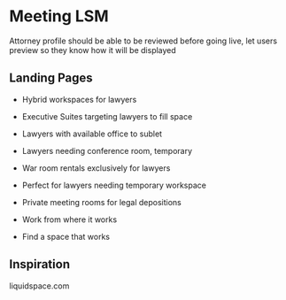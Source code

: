 # Meeting LSM

Attorney profile should be able to be reviewed before going live, let users preview so they know how it will be displayed



## Landing Pages

- Hybrid workspaces for lawyers

- Executive Suites targeting lawyers to fill space

- Lawyers with available office to sublet

- Lawyers needing conference room, temporary

- War room rentals exclusively for lawyers

- Perfect for lawyers needing temporary workspace

- Private meeting rooms for legal depositions

- Work from where it works

- Find a space that works

  



## Inspiration

liquidspace.com 